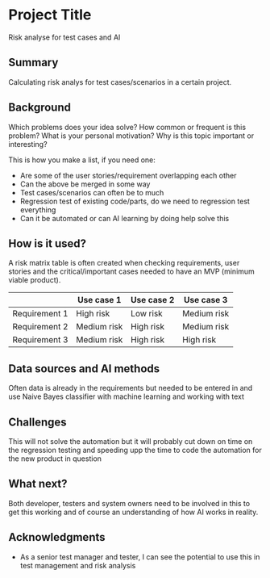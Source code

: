 <!-- This is the markdown template for the final project of the Building AI course, 
created by Reaktor Innovations and University of Helsinki. 
Copy the template, paste it to your GitHub README and edit! -->

# Project Title

Risk analyse for test cases and AI

## Summary

Calculating risk analys for test cases/scenarios in a certain project.

## Background

Which problems does your idea solve? How common or frequent is this problem? What is your personal motivation? Why is this topic important or interesting?

This is how you make a list, if you need one:
* Are some of the user stories/requirement overlapping each other
* Can the above be merged in some way
* Test cases/scenarios can often be to much
* Regression test of existing code/parts, do we need to regression test everything
* Can it be automated or can AI learning by doing help solve this


## How is it used?

A risk matrix table is often created when checking requirements, user stories and the critical/important cases needed to have an MVP (minimum viable product).

|              | Use case 1  | Use case 2  | Use case 3  |
| -----------  | ----------- | ----------- |-----------  |
| Requirement 1| High risk   | Low risk    | Medium risk |
| Requirement 2| Medium risk | High risk   | Medium risk | 
| Requirement 3| Medium risk | High risk   | High risk   |

## Data sources and AI methods
Often data is already in the requirements but needed to be entered in and use Naive Bayes classifier with machine learning and working with text

## Challenges

This will not solve the automation but it will probably cut down on time on the regression testing and speeding upp the time to code the automation for the new product in question

## What next?

Both developer, testers and system owners need to be involved in this to get this working and of course an understanding of how AI works in reality.

## Acknowledgments

* As a senior test manager and tester, I can see the potential to use this in test management and risk analysis
